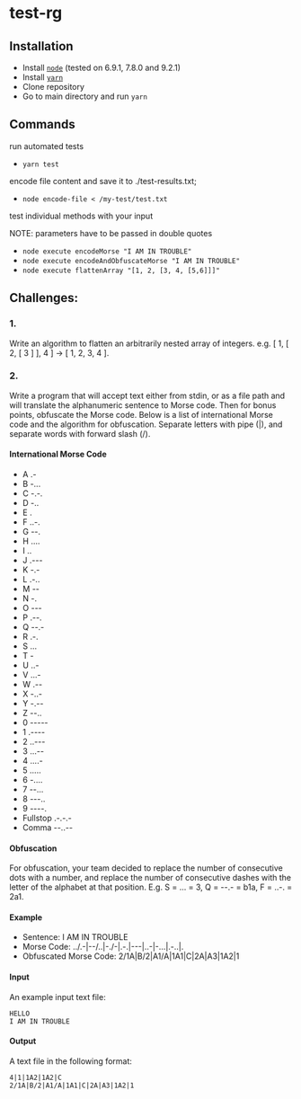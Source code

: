 # test-rg

## Installation
* Install [`node`](https://nodejs.org/en/) (tested on 6.9.1, 7.8.0 and 9.2.1)
* Install [`yarn`](https://yarnpkg.com/en/)
* Clone repository
* Go to main directory and run ``yarn``

## Commands
run automated tests
* ``yarn test``

encode file content and save it to ./test-results.txt;
* ``node encode-file < /my-test/test.txt``

test individual methods with your input

NOTE: parameters have to be passed in double quotes
* ``node execute encodeMorse "I AM IN TROUBLE"``
* ``node execute encodeAndObfuscateMorse "I AM IN TROUBLE"``
* ``node execute flattenArray "[1, 2, [3, 4, [5,6]]]"``


## Challenges:
### 1.
Write an algorithm to flatten an arbitrarily nested array of integers. e.g. [ 1, [ 2, [ 3 ] ], 4 ] -> [ 1, 2, 3, 4 ].

### 2.
Write a program that will accept text either from stdin, or as a file path and will translate the alphanumeric sentence
to Morse code. Then for bonus points, obfuscate the Morse code. Below is a list of international Morse code and the algorithm
for obfuscation. Separate letters with pipe (|), and separate words with forward slash (/).

#### International Morse Code
* A .-
* B -...
* C -.-.
* D -..
* E .
* F ..-.
* G --.
* H ....
* I ..
* J .---
* K -.-
* L .-..
* M --
* N -.
* O ---
* P .--.
* Q --.-
* R .-.
* S ...
* T -
* U ..-
* V ...-
* W .--
* X -..-
* Y -.--
* Z --..
* 0 -----
* 1 .----
* 2 ..---
* 3 ...--
* 4 ....-
* 5 .....
* 6 -....
* 7 --...
* 8 ---..
* 9 ----.
* Fullstop .-.-.-
* Comma --..--

#### Obfuscation
For obfuscation, your team decided to replace the number of consecutive dots with a number, and replace the number of consecutive dashes with the letter of the alphabet at that position. E.g. S = ... = 3, Q = --.- = b1a, F = ..-. = 2a1.

#### Example
* Sentence: I AM IN TROUBLE
* Morse Code: ../.-|--/..|-./-|.-.|---|..-|-...|.-..|.
* Obfuscated Morse Code: 2/1A|B/2|A1/A|1A1|C|2A|A3|1A2|1

#### Input
An example input text file:

```
HELLO
I AM IN TROUBLE
```

#### Output
A text file in the following format:

```
4|1|1A2|1A2|C
2/1A|B/2|A1/A|1A1|C|2A|A3|1A2|1
```
